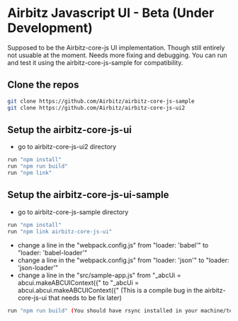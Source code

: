 # Airbitz Javascript UI - Beta (Under Development)

Supposed to be the Airbitz-core-js UI implementation. Though still entirely not usuable at the moment. Needs more fixing and debugging. You can run and test it using the airbitz-core-js-sample for compatibility.

## Clone the repos
```sh
git clone https://github.com/Airbitz/airbitz-core-js-sample
git clone https://github.com/Airbitz/airbitz-core-js-ui2
```

## Setup the airbitz-core-js-ui
- go to airbitz-core-js-ui2 directory
```sh
run "npm install"
run "npm run build"
run "npm link"
```

## Setup the airbitz-core-js-ui-sample
- go to airbitz-core-js-sample directory
```sh
run "npm install"
run "npm link airbitz-core-js-ui"
```
- change a line in the "webpack.config.js" from "loader: 'babel'" to "loader: 'babel-loader'"
- change a line in the "webpack.config.js" from "loader: 'json'" to "loader: 'json-loader'"
- change a line in the "src/sample-app.js" from "_abcUi = abcui.makeABCUIContext({" to "_abcUi = abcui.abcui.makeABCUIContext({" (This is a compile bug in the airbitz-core-js-ui that needs to be fix later)
```sh
run "npm run build" (You should have rsync installed in your machine/terminal)
```
